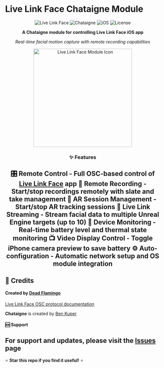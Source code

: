 # Live Link Face Chataigne Module

<div align="center">

![Live Link Face](https://img.shields.io/badge/Live%20Link%20Face-Compatible-blue?style=for-the-badge&logo=apple)
![Chataigne](https://img.shields.io/badge/Chataigne-1.9.16+-orange?style=for-the-badge)
![iOS](https://img.shields.io/badge/iOS-A12%20Chip+-black?style=for-the-badge&logo=apple)
![License](https://img.shields.io/badge/License-MIT-green?style=for-the-badge)

**A Chataigne module for controlling Live Link Face iOS app**

*Real-time facial motion capture with remote recording capabilities*

</div>

<div align="center">
<img src="https://is1-ssl.mzstatic.com/image/thumb/Purple211/v4/9b/91/c1/9b91c1fb-fffd-d010-bda5-fa4d21f7f148/AppIcon-0-0-1x_U007epad-0-1-0-85-220.png/434x0w.webp" alt="Live Link Face Module Icon" width="320" height="320">

<div align="center">

</div>

### ✨ **Features**
**🎛️ Remote Control** - Full OSC-based control of [Live Link Face](https://apps.apple.com/app/live-link-face/id1495370836) app
**📼 Remote Recording** - Start/stop recordings remotely with slate and take management
**🔴 AR Session Management** - Start/stop AR tracking sessions
**📡 Live Link Streaming** - Stream facial data to multiple Unreal Engine targets (up to 10)
**🔋 Device Monitoring** - Real-time battery level and thermal state monitoring
**📺 Video Display Control** - Toggle iPhone camera preview to save battery
**⚙️ Auto-configuration** - Automatic network setup and OS module integration
---

<div align="left">

## 🎉 Credits

#### **Created by [Dead Flamingo](https://github.com/DeadFlamingo)** 

[Live Link Face OSC protocol documentation](https://dev.epicgames.com/documentation/en-us/unreal-engine/recording-face-animation-on-ios-device-in-unreal-engine)

**Chataigne** is created by [Ben Kuper](https://benjamin.kuperberg.fr/)

#### 🆘 Support  
For support and updates, please visit the [Issues](https://github.com/DeadFlamingo/Live-Link-Face-Chataigne-module/issues) page
---
⭐ **Star this repo if you find it useful!** ⭐

</div>
